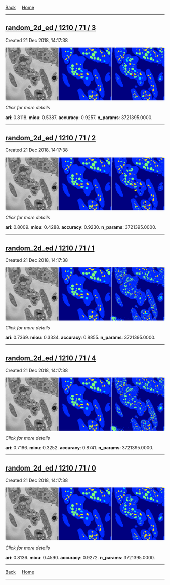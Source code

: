 
[Back](..)&nbsp;&nbsp;&nbsp;&nbsp;&nbsp;[Home](https://leapmanlab.github.io/snapshots)

---

<div class="summary"><a href="3"><h2>random_2d_ed / 1210 / 71 / 3</h2></a><p>Created 21 Dec 2018, 14:17:38
</p><a href="3"><img src="3/media/summary.png" align="center"></a><p>
<i>Click for more details</i>
</p></div>

**ari**: 0.8118. **miou**: 0.5387. **accuracy**: 0.9257. **n_params**: 3721395.0000. 

---

<div class="summary"><a href="2"><h2>random_2d_ed / 1210 / 71 / 2</h2></a><p>Created 21 Dec 2018, 14:17:38
</p><a href="2"><img src="2/media/summary.png" align="center"></a><p>
<i>Click for more details</i>
</p></div>

**ari**: 0.8009. **miou**: 0.4288. **accuracy**: 0.9230. **n_params**: 3721395.0000. 

---

<div class="summary"><a href="1"><h2>random_2d_ed / 1210 / 71 / 1</h2></a><p>Created 21 Dec 2018, 14:17:38
</p><a href="1"><img src="1/media/summary.png" align="center"></a><p>
<i>Click for more details</i>
</p></div>

**ari**: 0.7369. **miou**: 0.3334. **accuracy**: 0.8855. **n_params**: 3721395.0000. 

---

<div class="summary"><a href="4"><h2>random_2d_ed / 1210 / 71 / 4</h2></a><p>Created 21 Dec 2018, 14:17:38
</p><a href="4"><img src="4/media/summary.png" align="center"></a><p>
<i>Click for more details</i>
</p></div>

**ari**: 0.7166. **miou**: 0.3252. **accuracy**: 0.8741. **n_params**: 3721395.0000. 

---

<div class="summary"><a href="0"><h2>random_2d_ed / 1210 / 71 / 0</h2></a><p>Created 21 Dec 2018, 14:17:38
</p><a href="0"><img src="0/media/summary.png" align="center"></a><p>
<i>Click for more details</i>
</p></div>

**ari**: 0.8136. **miou**: 0.4590. **accuracy**: 0.9272. **n_params**: 3721395.0000. 

---

[Back](..)&nbsp;&nbsp;&nbsp;&nbsp;&nbsp;[Home](https://leapmanlab.github.io/snapshots)

---